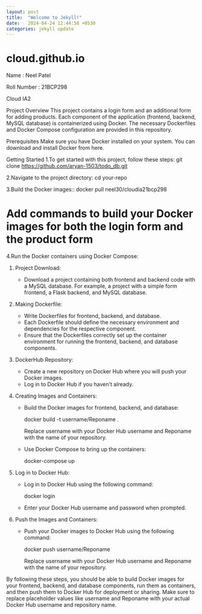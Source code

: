 ```yaml
---
layout: post
title:  "Welcome to Jekyll!"
date:   2024-04-24 12:44:58 +0530
categories: jekyll update
---
```


# cloud.github.io

Name : Neel Patel 

Roll Number : 21BCP298

Cloud IA2


Project Overview
This project contains a login form and an additional form for adding products. Each component of the application (frontend, backend, MySQL database) is containerized using Docker. The necessary Dockerfiles and Docker Compose configuration are provided in this repository.

Prerequisites
Make sure you have Docker installed on your system. You can download and install Docker from here.

Getting Started
1.To get started with this project, follow these steps:
  git clone https://github.com/aryan-1503/todo_db.git
  
2.Navigate to the project directory:
  cd your-repo
  
3.Build the Docker images::
  docker pull neel30/cloudia21bcp298
  
# Add commands to build your Docker images for both the login form and the product form
4.Run the Docker containers using Docker Compose:
  



1. Project Download:
   - Download a project containing both frontend and backend code with a MySQL database. For example, a project with a simple form frontend, a Flask backend, and MySQL database.

2. Making Dockerfile:
   - Write Dockerfiles for frontend, backend, and database.
   - Each Dockerfile should define the necessary environment and dependencies for the respective component.
   - Ensure that the Dockerfiles correctly set up the container environment for running the frontend, backend, and database components.

3. DockerHub Repository:
   - Create a new repository on Docker Hub where you will push your Docker images.
   - Log in to Docker Hub if you haven't already.

4. Creating Images and Containers:
   - Build the Docker images for frontend, backend, and database:
     
     docker build -t username/Reponame .
     
     Replace username with your Docker Hub username and Reponame with the name of your repository.
   - Use Docker Compose to bring up the containers:
     
     docker-compose up
    


5. Log in to Docker Hub:
   - Log in to Docker Hub using the following command:
     
     docker login
    
   - Enter your Docker Hub username and password when prompted.

6. Push the Images and Containers:
   - Push your Docker images to Docker Hub using the following command:
   
     docker push username/Reponame
    
     Replace username with your Docker Hub username and Reponame with the name of your repository.


By following these steps, you should be able to build Docker images for your frontend, backend, and database components, run them as containers, and then push them to Docker Hub for deployment or sharing. Make sure to replace placeholder values like username and Reponame with your actual Docker Hub username and repository name.
